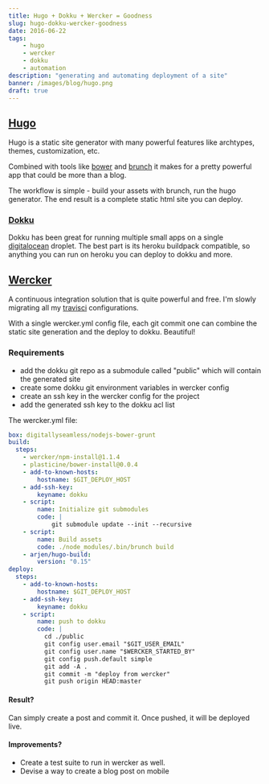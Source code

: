 ```yaml
---
title: Hugo + Dokku + Wercker = Goodness
slug: hugo-dokku-wercker-goodness
date: 2016-06-22
tags:
    - hugo
    - wercker
    - dokku
    - automation
description: "generating and automating deployment of a site"
banner: /images/blog/hugo.png
draft: true
---
```


## [Hugo](http://gohugo.io)

Hugo is a static site generator with many powerful features like archtypes, themes, customization, etc.

Combined with tools like [bower](http://bower.io) and [brunch](http://brunch.io) it makes for a pretty powerful app that could be more than a blog.

The workflow is simple - build your assets with brunch, run the hugo generator.
The end result is a complete static html site you can deploy.

### [Dokku](http://dokku.viewdocs.io/dokku/)

Dokku has been great for running multiple small apps on a single [digitalocean](http://digitialocean.com) droplet. The best part is its heroku buildpack compatible, so anything you can run on heroku you can deploy to dokku and more.

## [Wercker](http://wercker.com)

A continuous integration solution that is quite powerful and free.  I'm slowly migrating all my [travisci](http://travis-ci.org) configurations.

With a single wercker.yml config file, each git commit one can combine the static site generation and the deploy to dokku.  Beautiful!

### Requirements

- add the dokku git repo as a submodule called "public" which will contain the generated site
- create some dokku git environment variables in wercker config
- create an ssh key in the wercker config for the project
- add the generated ssh key to the dokku acl list

The wercker.yml file:

```YAML
box: digitallyseamless/nodejs-bower-grunt
build:
  steps:
    - wercker/npm-install@1.1.4
    - plasticine/bower-install@0.0.4
    - add-to-known-hosts:
        hostname: $GIT_DEPLOY_HOST
    - add-ssh-key:
        keyname: dokku
    - script:
        name: Initialize git submodules
        code: |
            git submodule update --init --recursive
    - script:
        name: Build assets
        code: ./node_modules/.bin/brunch build
    - arjen/hugo-build:
        version: "0.15"
deploy:
  steps:
    - add-to-known-hosts:
        hostname: $GIT_DEPLOY_HOST
    - add-ssh-key:
        keyname: dokku
    - script:
        name: push to dokku
        code: |
          cd ./public
          git config user.email "$GIT_USER_EMAIL"
          git config user.name "$WERCKER_STARTED_BY"
          git config push.default simple
          git add -A .
          git commit -m "deploy from wercker"
          git push origin HEAD:master
```

#### Result?

Can simply create a post and commit it.  Once pushed, it will be deployed live.

#### Improvements?

- Create a test suite to run in wercker as well.
- Devise a way to create a blog post on mobile

